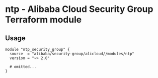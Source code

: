 # ntp - Alibaba Cloud Security Group Terraform module

## Usage

```hcl
module "ntp_security_group" {
  source  = "alibaba/security-group/alicloud//modules/ntp"
  version = "~> 2.0"

  # omitted...
}
```

<!-- BEGINNING OF PRE-COMMIT-TERRAFORM DOCS HOOK -->
<!-- END OF PRE-COMMIT-TERRAFORM DOCS HOOK -->
